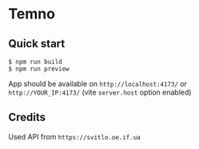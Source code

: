 # Temno

## Quick start

```console
$ npm run build
$ npm run preview
```

App should be available on `http://localhost:4173/` or `http://YOUR_IP:4173/` (vite `server.host` option enabled)

## Credits

Used API from `https://svitlo.oe.if.ua`
